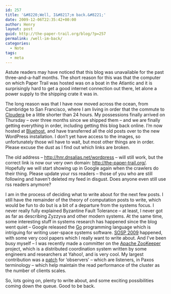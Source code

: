 ```yaml
---
id: 257
title: '&#8220;Well, I&#8217;m back.&#8221;'
date: 2009-12-06T22:35:42+00:00
author: Henry
layout: post
guid: http://the-paper-trail.org/blog/?p=257
permalink: /well-im-back/
categories:
  - Note
tags:
  - meta
---
```

Astute readers may have noticed that this blog was unavailable for the past three-and-a-half months. The short reason for this was that the computer on which Paper Trail was hosted was on a boat in the Atlantic and it is surprisingly hard to get a good internet connection out there, let alone a power supply to the shipping crate it was in.

The long reason was that I have now moved across the ocean, from Cambridge to San Francisco, where I am living in order that the commute to [Cloudera](http://www.cloudera.com/) be a little shorter than 24 hours. My possessions finally arrived on Thursday &#8211; over three months since we shipped them &#8211; and we are finally getting everything in order, including getting this blog back online. I&#8217;m now hosted at [Bluehost](http://www.bluehost.com), and have transferred all the old posts over to the new WordPress installation. I don&#8217;t yet have access to the images, so unfortunately those wil have to wait, but most other things are in order. Please excuse the dust as I find out which links are broken. 

The old address &#8211; http://hnr.dnsalias.net/wordpress &#8211; will still work, but the correct link is now our very own domain: <http://the-paper-trail.org/>. Hopefully we will start showing up in Google again when the crawlers do their thing. Please update your rss readers &#8211; those of you who are still following and haven&#8217;t deleted my feed in disgust. Does anyone even still use rss readers anymore?

I am in the process of deciding what to write about for the next few posts. I still have the remainder of the theory of computation posts to write, which would be fun to do but is a bit of a departure from the systems focus. I never really fully explained Byzantine Fault Tolerance &#8211; at least, I never got as far as describing Zyzzyva and other modern systems. At the same time, some interesting stuff in systems research has happened since the blog went quiet &#8211; Google released the [Go](http:/golang.org) programming language which is intriguing for writing user-space systems software. [SOSP 2009](http://www.sigops.org/sosp/sosp09/) happened, with some very cool papers which I really want to write about. And I&#8217;ve been busy myself &#8211; I was recently made a committer on the [Apache ZooKeeper](http://hadoop.apache.org/zookeeper) project, which is a distributed coordination system written by some engineers and researchers at Yahoo!, and is very cool. My largest contribution was a [patch](http://issues.apache.org/jira/browse/ZOOKEEPER-368) for &#8216;observers&#8217; &#8211; which are listeners, in Paxos terminology &#8211; which help maintain the read performance of the cluster as the number of clients scales. 

So, lots going on, plenty to write about, and some exciting possibilities coming down the queue. Good to be back.